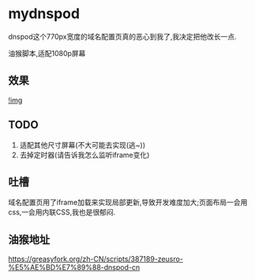 # mydnspod

dnspod这个770px宽度的域名配置页真的恶心到我了,我决定把他改长一点.

油猴脚本,适配1080p屏幕

## 效果

[!img](/doc/result.png)

## TODO

1. 适配其他尺寸屏幕(不大可能去实现(逃~))
2. 去掉定时器(请告诉我怎么监听iframe变化)

## 吐槽

域名配置页用了iframe加载来实现局部更新,导致开发难度加大;页面布局一会用css,一会用内联CSS,我也是很郁闷.

## 油猴地址

https://greasyfork.org/zh-CN/scripts/387189-zeusro-%E5%AE%BD%E7%89%88-dnspod-cn